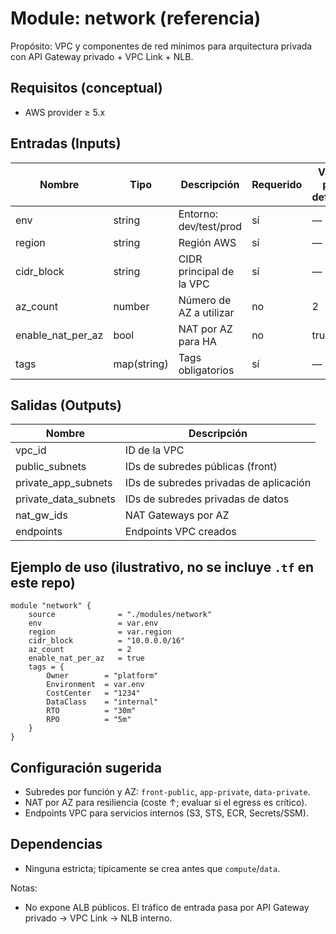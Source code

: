 # Module: network (referencia)

Propósito: VPC y componentes de red mínimos para arquitectura privada con API Gateway privado + VPC Link + NLB.

## Requisitos (conceptual)
- AWS provider ≥ 5.x

## Entradas (Inputs)
| Nombre | Tipo | Descripción | Requerido | Valor por defecto |
|---|---|---|---|---|
| env | string | Entorno: dev/test/prod | sí | — |
| region | string | Región AWS | sí | — |
| cidr_block | string | CIDR principal de la VPC | sí | — |
| az_count | number | Número de AZ a utilizar | no | 2 |
| enable_nat_per_az | bool | NAT por AZ para HA | no | true |
| tags | map(string) | Tags obligatorios | sí | — |

## Salidas (Outputs)
| Nombre | Descripción |
|---|---|
| vpc_id | ID de la VPC |
| public_subnets | IDs de subredes públicas (front) |
| private_app_subnets | IDs de subredes privadas de aplicación |
| private_data_subnets | IDs de subredes privadas de datos |
| nat_gw_ids | NAT Gateways por AZ |
| endpoints | Endpoints VPC creados |

## Ejemplo de uso (ilustrativo, no se incluye `.tf` en este repo)
```hcl
module "network" {
	source              = "./modules/network"
	env                 = var.env
	region              = var.region
	cidr_block          = "10.0.0.0/16"
	az_count            = 2
	enable_nat_per_az   = true
	tags = {
		Owner        = "platform"
		Environment  = var.env
		CostCenter   = "1234"
		DataClass    = "internal"
		RTO          = "30m"
		RPO          = "5m"
	}
}
```

## Configuración sugerida
- Subredes por función y AZ: `front-public`, `app-private`, `data-private`.
- NAT por AZ para resiliencia (coste ↑; evaluar si el egress es crítico).
- Endpoints VPC para servicios internos (S3, STS, ECR, Secrets/SSM).

## Dependencias
- Ninguna estricta; típicamente se crea antes que `compute`/`data`.

Notas:
- No expone ALB públicos. El tráfico de entrada pasa por API Gateway privado → VPC Link → NLB interno.
